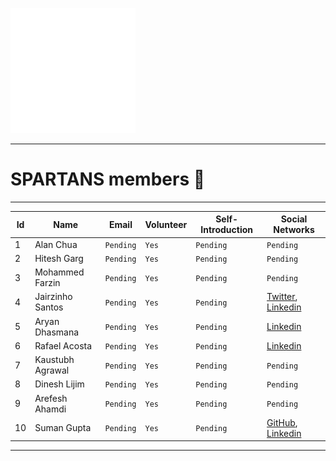 ![AI Curious Minds](../Logos/Icons/200x200/AICM_Icon_White-200x200.png)

---

# SPARTANS members 👥

---

| Id | Name | Email | Volunteer | Self-Introduction | Social Networks |
| --- | --- | --- | --- | --- | --- |
| 1 | Alan Chua | `Pending` | `Yes` | `Pending` | `Pending` |
| 2 | Hitesh Garg | `Pending` | `Yes` | `Pending` | `Pending` |
| 3 | Mohammed Farzin | `Pending` | `Yes` | `Pending` | `Pending` |
| 4 | Jairzinho Santos | `Pending` | `Yes` | `Pending` | [Twitter](https://twitter.com/_jairzinho_), [Linkedin](https://www.linkedin.com/in/jairzinhosantos/) |
| 5 | Aryan Dhasmana | `Pending` | `Yes` | `Pending` | [Linkedin](https://www.linkedin.com/in/aryan-dhasmana-962967220/) |
| 6 | Rafael Acosta | `Pending` | `Yes` | `Pending` | [Linkedin](https://www.linkedin.com/in/rafacosta/) |
| 7 | Kaustubh Agrawal | `Pending` | `Yes` | `Pending` | `Pending` |
| 8 | Dinesh Lijim | `Pending` | `Yes` | `Pending` | `Pending` |
| 9 | Arefesh Ahamdi | `Pending` | `Yes` | `Pending` | `Pending` |
| 10 | Suman Gupta | `Pending` | `Yes` | `Pending` | [GitHub](https://www.github.com/sumanxg), [Linkedin](https://www.linkedin.com/in/sumanxg) |

---

